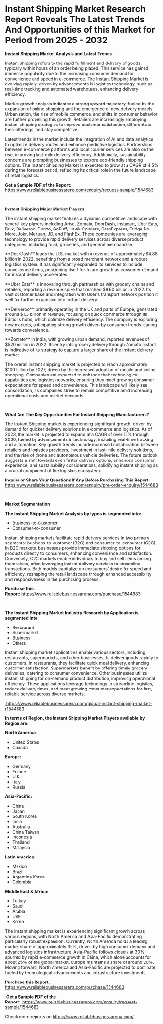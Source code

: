 <p><h1>Instant Shipping Market Research Report Reveals The Latest Trends And Opportunities of this Market for Period from 2025 - 2032</h1></p><p><strong>Instant Shipping Market Analysis and Latest Trends</strong></p>
<p><p>Instant shipping refers to the rapid fulfillment and delivery of goods, typically within hours of an order being placed. This service has gained immense popularity due to the increasing consumer demand for convenience and speed in e-commerce. The Instant Shipping Market is evolving rapidly, driven by advancements in logistics technology, such as real-time tracking and automated warehouses, enhancing delivery efficiency.</p><p>Market growth analysis indicates a strong upward trajectory, fueled by the expansion of online shopping and the emergence of new delivery models. Urbanization, the rise of mobile commerce, and shifts in consumer behavior are further propelling this growth. Retailers are increasingly employing instant shipping strategies to improve customer satisfaction, differentiate their offerings, and stay competitive.</p><p>Latest trends in the market include the integration of AI and data analytics to optimize delivery routes and enhance predictive logistics. Partnerships between e-commerce platforms and local courier services are also on the rise, improving last-mile delivery efficiency. Additionally, sustainability concerns are prompting businesses to explore eco-friendly shipping options. The Instant Shipping Market is expected to grow at a CAGR of 4.5% during the forecast period, reflecting its critical role in the future landscape of retail logistics.</p></p>
<p><strong>Get a Sample PDF of the Report:&nbsp;</strong> <a href="https://www.reliablebusinessarena.com/enquiry/request-sample/1544683?utm_campaign=2893&utm_medium=2&utm_source=Github&utm_content=ia&utm_term=09032025&utm_id=instant-shipping">https://www.reliablebusinessarena.com/enquiry/request-sample/1544683</a></p>
<p>&nbsp;</p>
<p><strong>Instant Shipping Major Market Players</strong></p>
<p><p>The instant shipping market features a dynamic competitive landscape with several key players including Arive, Zomato, DoorDash, Instacart, Uber Eats, Bulk, Deliveroo, Dunzo, GoPuff, Hawk Couriers, GrabExpress, Fridge No More, Jokr, Meituan, JD, and FlashEx. These companies are leveraging technology to provide rapid delivery services across diverse product categories, including food, groceries, and general merchandise.</p><p>**DoorDash** leads the U.S. market with a revenue of approximately $4.88 billion in 2022, benefiting from a broad merchant network and a robust logistics system. It has significantly expanded its services to include convenience items, positioning itself for future growth as consumer demand for instant delivery accelerates.</p><p>**Uber Eats** is innovating through partnerships with grocery chains and retailers, reporting a revenue spike that reached $8.60 billion in 2022. Its vast customer base and integration with Uber’s transport network position it well for further expansion into instant delivery.</p><p>**Deliveroo**, primarily operating in the UK and parts of Europe, generated around $1.3 billion in revenue, focusing on quick commerce through its Editions hubs, which optimize delivery efficiency. The company is exploring new markets, anticipating strong growth driven by consumer trends leaning towards convenience.</p><p>**Zomato** in India, with growing urban demand, reported revenues of $520 million in 2022. Its entry into grocery delivery through Zomato Instant is indicative of its strategy to capture a larger share of the instant delivery market.</p><p>The overall instant shipping market is projected to reach approximately $100 billion by 2027, driven by the increased adoption of mobile and online shopping. Companies are expected to enhance their technological capabilities and logistics networks, ensuring they meet growing consumer expectations for speed and convenience. This landscape will likely see consolidation, as companies strive to remain competitive amid increasing operational costs and market demands.</p></p>
<p>&nbsp;</p>
<p><strong>What Are The Key Opportunities For Instant Shipping Manufacturers?</strong></p>
<p><p>The Instant Shipping market is experiencing significant growth, driven by demand for quicker delivery solutions in e-commerce and logistics. As of 2023, the market is projected to expand at a CAGR of over 15% through 2030, fueled by advancements in technology, including real-time tracking and automation. Key growth trends include increased collaboration between retailers and logistics providers, investment in last-mile delivery solutions, and the rise of drone and autonomous vehicle deliveries. The future outlook suggests a shift towards even faster delivery options, enhanced consumer experience, and sustainability considerations, solidifying instant shipping as a crucial component of the logistics ecosystem.</p></p>
<p><strong>Inquire or Share Your Questions If Any Before Purchasing This Report:</strong> <a href="https://www.reliablebusinessarena.com/enquiry/pre-order-enquiry/1544683?utm_campaign=2893&utm_medium=2&utm_source=Github&utm_content=ia&utm_term=09032025&utm_id=instant-shipping">https://www.reliablebusinessarena.com/enquiry/pre-order-enquiry/1544683</a></p>
<p>&nbsp;</p>
<p><strong>Market Segmentation</strong></p>
<p><strong>The Instant Shipping Market Analysis by types is segmented into:</strong></p>
<p><ul><li>Business-to-Customer</li><li>Consumer-to-consumer</li></ul></p>
<p><p>Instant shipping markets facilitate rapid delivery services in two primary segments: business-to-customer (B2C) and consumer-to-consumer (C2C). In B2C markets, businesses provide immediate shipping options for products directly to consumers, enhancing convenience and satisfaction. Conversely, C2C markets enable individuals to buy and sell items among themselves, often leveraging instant delivery services to streamline transactions. Both models capitalize on consumers’ desire for speed and efficiency, reshaping the retail landscape through enhanced accessibility and responsiveness in the purchasing process.</p></p>
<p><strong>Purchase this Report:&nbsp;</strong><a href="https://www.reliablebusinessarena.com/purchase/1544683?utm_campaign=2893&utm_medium=2&utm_source=Github&utm_content=ia&utm_term=09032025&utm_id=instant-shipping">https://www.reliablebusinessarena.com/purchase/1544683</a></p>
<p>&nbsp;</p>
<p><strong>The Instant Shipping Market Industry Research by Application is segmented into:</strong></p>
<p><ul><li>Restaurant</li><li>Supermarket</li><li>Business</li><li>Others</li></ul></p>
<p><p>Instant shipping market applications enable various sectors, including restaurants, supermarkets, and other businesses, to deliver goods rapidly to customers. In restaurants, they facilitate quick meal delivery, enhancing customer satisfaction. Supermarkets benefit by offering timely grocery deliveries, catering to consumer convenience. Other businesses utilize instant shipping for on-demand product distribution, improving operational efficiency. These applications leverage technology to streamline logistics, reduce delivery times, and meet growing consumer expectations for fast, reliable service across diverse markets.</p></p>
<p><a href="https://www.reliablebusinessarena.com/global-instant-shipping-market-r1544683?utm_campaign=2893&utm_medium=2&utm_source=Github&utm_content=ia&utm_term=09032025&utm_id=instant-shipping">&nbsp;https://www.reliablebusinessarena.com/global-instant-shipping-market-r1544683</a></p>
<p><strong>In terms of Region, the Instant Shipping Market Players available by Region are:</strong></p>
<p>
    <p> <strong> North America: </strong>
        <ul>
            <li>United States</li>
            <li>Canada</li>
        </ul>
        </p> 
    <p> <strong> Europe: </strong>
        <ul>
            <li>Germany</li>
            <li>France</li>
            <li>U.K.</li>
            <li>Italy</li>
            <li>Russia</li>
        </ul>
        </p> 
    <p> <strong> Asia-Pacific: </strong>
        <ul>
            <li>China</li>
            <li>Japan</li>
            <li>South Korea</li>
            <li>India</li>
            <li>Australia</li>
            <li>China Taiwan</li>
            <li>Indonesia</li>
            <li>Thailand</li>
            <li>Malaysia</li>
        </ul>
        </p> 
    <p> <strong> Latin America: </strong>
        <ul>
            <li>Mexico</li>
            <li>Brazil</li>
            <li>Argentina Korea</li>
            <li>Colombia</li>
        </ul>
        </p> 
    <p> <strong> Middle East & Africa: </strong>
        <ul>
            <li>Turkey</li>
            <li>Saudi</li>
            <li>Arabia</li>
            <li>UAE</li>
            <li>Korea</li>
        </ul>
    </p>
    </p>
<p><p>The instant shipping market is experiencing significant growth across various regions, with North America and Asia-Pacific demonstrating particularly robust expansion. Currently, North America holds a leading market share of approximately 35%, driven by high consumer demand and advanced logistics infrastructure. Asia-Pacific follows closely at 30%, spurred by rapid e-commerce growth in China, which alone accounts for about 25% of the global market. Europe maintains a share of around 20%. Moving forward, North America and Asia-Pacific are projected to dominate, fueled by technological advancements and infrastructure investments.</p></p>
<p><strong>Purchase this Report: </strong><a href="https://www.reliablebusinessarena.com/purchase/1544683?utm_campaign=2893&utm_medium=2&utm_source=Github&utm_content=ia&utm_term=09032025&utm_id=instant-shipping">https://www.reliablebusinessarena.com/purchase/1544683</a></p>
<p>&nbsp;<strong>Get a Sample PDF of the Report:&nbsp;&nbsp;</strong><a href="https://www.reliablebusinessarena.com/enquiry/request-sample/1544683?utm_campaign=2893&utm_medium=2&utm_source=Github&utm_content=ia&utm_term=09032025&utm_id=instant-shipping">https://www.reliablebusinessarena.com/enquiry/request-sample/1544683</a></p>
<p><strong></strong></p>
<p>Check more reports on <a href="https://www.reliablebusinessarena.com/?utm_campaign=2893&utm_medium=2&utm_source=Github&utm_content=ia&utm_term=09032025&utm_id=instant-shipping">https://www.reliablebusinessarena.com/</a></p>